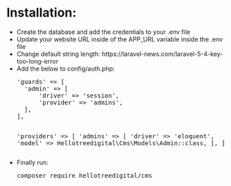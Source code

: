 <h1>Installation:</h1>

<ul>
<li>Create the database and add the credentials to your .env file</li>
<li>Update your website URL inside of the APP_URL variable inside the .env file</li>
<li>Change default string length: https://laravel-news.com/laravel-5-4-key-too-long-error</li>
<li>
Add the below to config/auth.php:
<pre>
'guards' => [
  'admin' => [
      'driver' => 'session',
      'provider' => 'admins',
  ],
],

'providers' => [
    'admins' => [
        'driver' => 'eloquent',
        'model' => Hellotreedigital\Cms\Models\Admin::class,
    ],
],
</pre>
</li>
<li>
Finally run:
<pre>composer require hellotreedigital/cms
</pre>
</li>
</ul>
